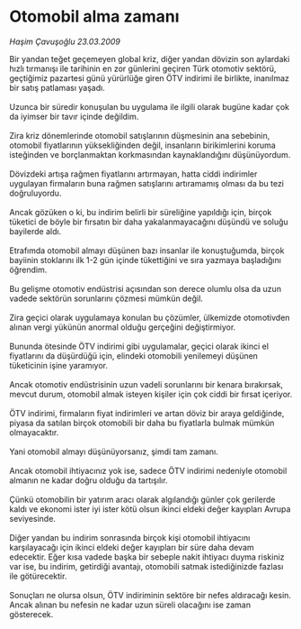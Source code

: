 # Otomobil alma zamanı

*Haşim Çavuşoğlu 23.03.2009*

<div class="taraf_structure_2col_1zq">
<div class="margen_n">



 <p>Bir yandan teğet geçemeyen global kriz, diğer yandan dövizin son aylardaki hızlı tırmanışı ile tarihinin en zor günlerini geçiren Türk otomotiv sektörü, geçtiğimiz pazartesi günü yürürlüğe giren ÖTV indirimi ile birlikte, inanılmaz bir satış patlaması yaşadı. <br/><br/>Uzunca bir süredir konuşulan bu uygulama ile ilgili olarak bugüne kadar çok da iyimser bir tavır içinde değildim. <br/><br/>Zira kriz dönemlerinde otomobil satışlarının düşmesinin ana sebebinin, otomobil fiyatlarının yüksekliğinden değil, insanların birikimlerini koruma isteğinden ve borçlanmaktan korkmasından kaynaklandığını düşünüyordum. <br/><br/>Dövizdeki artışa rağmen fiyatlarını artırmayan, hatta ciddi indirimler uygulayan firmaların buna rağmen satışlarını artıramamış olması da bu tezi doğruluyordu. <br/><br/>Ancak gözüken o ki, bu indirim belirli bir süreliğine yapıldığı için, birçok tüketici de böyle bir fırsatın bir daha yakalanmayacağını düşündü ve soluğu bayilerde aldı. <br/><br/>Etrafımda otomobil almayı düşünen bazı insanlar ile konuştuğumda, birçok bayiinin stoklarını ilk 1-2 gün içinde tükettiğini ve sıra yazmaya başladığını öğrendim. <br/><br/>Bu gelişme otomotiv endüstrisi açısından son derece olumlu olsa da uzun vadede sektörün sorunlarını çözmesi mümkün değil. <br/><br/>Zira geçici olarak uygulamaya konulan bu çözümler, ülkemizde otomotivden alınan vergi yükünün anormal olduğu gerçeğini değiştirmiyor. <br/><br/>Bununda ötesinde ÖTV indirimi gibi uygulamalar, geçici olarak ikinci el fiyatlarını da düşürdüğü için, elindeki otomobili yenilemeyi düşünen tüketicinin işine yaramıyor. <br/><br/>Ancak otomotiv endüstrisinin uzun vadeli sorunlarını bir kenara bırakırsak, mevcut durum, otomobil almak isteyen kişiler için çok ciddi bir fırsat içeriyor. <br/><br/>ÖTV indirimi, firmaların fiyat indirimleri ve artan döviz bir araya geldiğinde, piyasa da satılan birçok otomobili bir daha bu fiyatlarla bulmak mümkün olmayacaktır. <br/><br/>Yani otomobil almayı düşünüyorsanız, şimdi tam zamanı. <br/><br/>Ancak otomobil ihtiyacınız yok ise, sadece ÖTV indirimi nedeniyle otomobil almanın ne kadar doğru olduğu da tartışılır. <br/><br/>Çünkü otomobilin bir yatırım aracı olarak algılandığı günler çok gerilerde kaldı ve ekonomi ister iyi ister kötü olsun ikinci eldeki değer kayıpları Avrupa seviyesinde. <br/><br/>Diğer yandan bu indirim sonrasında birçok kişi otomobil ihtiyacını karşılayacağı için ikinci eldeki değer kayıpları bir süre daha devam edecektir. Eğer kısa vadede başka bir sebeple nakit ihtiyacı duyma riskiniz var ise, bu indirim, getirdiği avantajı, otomobili satmak istediğinizde fazlası ile götürecektir. <br/><br/>Sonuçları ne olursa olsun, ÖTV indiriminin sektöre bir nefes aldıracağı kesin. Ancak alınan bu nefesin ne kadar uzun süreli olacağını ise zaman gösterecek.</p>
<br/>
<br/>
<br/>



<br/>


<div id="taraf_not">
</div>

</div>


</div>
